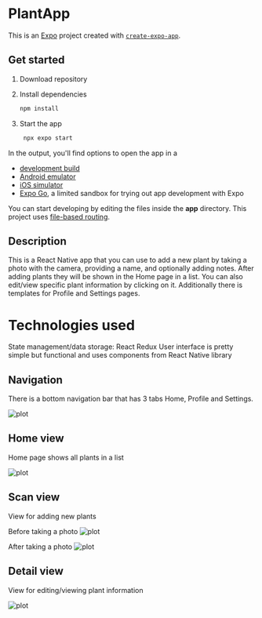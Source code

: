 # PlantApp

This is an [Expo](https://expo.dev) project created with [`create-expo-app`](https://www.npmjs.com/package/create-expo-app).

## Get started

1. Download repository

2. Install dependencies

   ```bash
   npm install
   ```

3. Start the app

   ```bash
    npx expo start
   ```

In the output, you'll find options to open the app in a

- [development build](https://docs.expo.dev/develop/development-builds/introduction/)
- [Android emulator](https://docs.expo.dev/workflow/android-studio-emulator/)
- [iOS simulator](https://docs.expo.dev/workflow/ios-simulator/)
- [Expo Go](https://expo.dev/go), a limited sandbox for trying out app development with Expo

You can start developing by editing the files inside the **app** directory. This project uses [file-based routing](https://docs.expo.dev/router/introduction).

## Description

This is a React Native app that you can use to add a new plant by taking a photo with the camera, providing a name, and optionally adding notes. After adding plants
they will be shown in the Home page in a list. You can also edit/view specific plant information by clicking on it. Additionally there is templates for Profile and
Settings pages. 

# Technologies used

State management/data storage: React Redux
User interface is pretty simple but functional and uses components from React Native library

## Navigation

There is a bottom navigation bar that has 3 tabs Home, Profile and Settings.

![plot](../PlantApp/assets/images/navigation.png)

## Home view

Home page shows all plants in a list

![plot](../PlantApp/assets/images/home.png)

## Scan view

View for adding new plants

Before taking a photo
![plot](../PlantApp/assets/images/add_2.png)

After taking a photo
![plot](../PlantApp/assets/images/add.png)

## Detail view

View for editing/viewing plant information

![plot](../PlantApp/assets/images/detail.png)
